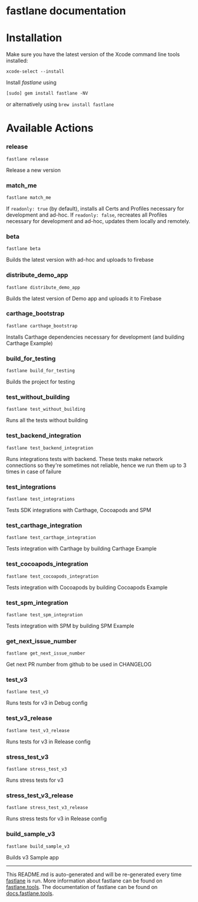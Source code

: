 fastlane documentation
================
# Installation

Make sure you have the latest version of the Xcode command line tools installed:

```
xcode-select --install
```

Install _fastlane_ using
```
[sudo] gem install fastlane -NV
```
or alternatively using `brew install fastlane`

# Available Actions
### release
```
fastlane release
```
Release a new version
### match_me
```
fastlane match_me
```
If `readonly: true` (by default), installs all Certs and Profiles necessary for development and ad-hoc.
If `readonly: false`, recreates all Profiles necessary for development and ad-hoc, updates them locally and remotely.
### beta
```
fastlane beta
```
Builds the latest version with ad-hoc and uploads to firebase
### distribute_demo_app
```
fastlane distribute_demo_app
```
Builds the latest version of Demo app and uploads it to Firebase
### carthage_bootstrap
```
fastlane carthage_bootstrap
```
Installs Carthage dependencies necessary for development (and building Carthage Example)
### build_for_testing
```
fastlane build_for_testing
```
Builds the project for testing
### test_without_building
```
fastlane test_without_building
```
Runs all the tests without building
### test_backend_integration
```
fastlane test_backend_integration
```
Runs integrations tests with backend. These tests make network connections so they're sometimes not reliable, hence we run them up to 3 times in case of failure
### test_integrations
```
fastlane test_integrations
```
Tests SDK integrations with Carthage, Cocoapods and SPM
### test_carthage_integration
```
fastlane test_carthage_integration
```
Tests integration with Carthage by building Carthage Example
### test_cocoapods_integration
```
fastlane test_cocoapods_integration
```
Tests integration with Cocoapods by building Cocoapods Example
### test_spm_integration
```
fastlane test_spm_integration
```
Tests integration with SPM by building SPM Example
### get_next_issue_number
```
fastlane get_next_issue_number
```
Get next PR number from github to be used in CHANGELOG
### test_v3
```
fastlane test_v3
```
Runs tests for v3 in Debug config
### test_v3_release
```
fastlane test_v3_release
```
Runs tests for v3 in Release config
### stress_test_v3
```
fastlane stress_test_v3
```
Runs stress tests for v3
### stress_test_v3_release
```
fastlane stress_test_v3_release
```
Runs stress tests for v3 in Release config
### build_sample_v3
```
fastlane build_sample_v3
```
Builds v3 Sample app

----

This README.md is auto-generated and will be re-generated every time [fastlane](https://fastlane.tools) is run.
More information about fastlane can be found on [fastlane.tools](https://fastlane.tools).
The documentation of fastlane can be found on [docs.fastlane.tools](https://docs.fastlane.tools).
